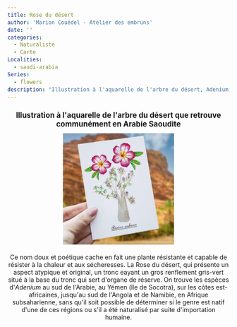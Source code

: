 ```yaml
---
title: Rose du désert
author: 'Marion Couëdel - Atelier des embruns'
date: ''
categories:
  - Naturaliste
  - Carte
Localities:
  - saudi-arabia
Series:
  - flowers
description: "Illustration à l'aquarelle de l'arbre du désert, Adenium, que retrouve communément en Arabie Saoudite"
---
```

<center>
<h1 style="font-size: 120%">
Illustration à l'aquarelle de l'arbre du désert que retrouve communément en Arabie Saoudite</h1>
<img alt="[Rose du désert à l'aquarelle]" src="adenium_featured-image.jpg" width=50%> 
<br>
<br>
Ce nom doux et poétique cache en fait une plante résistante et capable de résister à la chaleur et aux sécheresses. La Rose du désert, qui présente un aspect atypique et original, un tronc eayant un gros renflement gris-vert situé à la base du tronc qui sert d'organe de réserve. On trouve les espèces d'<i>Adenium</i> au sud de l'Arabie, au Yémen (île de Socotra), sur les côtes est-africaines, jusqu'au sud de l'Angola et de Namibie, en Afrique subsaharienne, sans qu'il soit possible de déterminer si le genre est natif d'une de ces régions ou s'il a été naturalisé par suite d'importation humaine. 
</center>